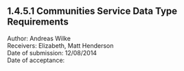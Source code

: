 1.4.5.1 Communities Service Data Type Requirements
------------------------------------------------------------------------------

Author: Andreas Wilke  
Receivers: Elizabeth, Matt Henderson  
Date of submission: 12/08/2014  
Date of acceptance:   



